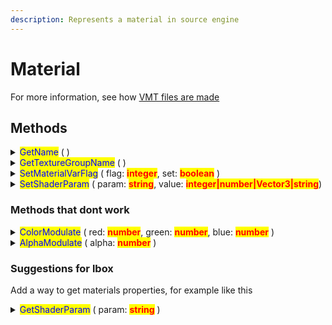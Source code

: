 ```yaml
---
description: Represents a material in source engine
---
```


# Material

For more information, see how [VMT files are made](https://developer.valvesoftware.com/wiki/VMT)

## Methods

<details>

<summary><mark style="color:blue;">GetName</mark> ( )</summary>

* Returns the material name

- Return type: <mark style="color:yellow;">**string**</mark>

Example

```lua
local material = materials.Find("white")
local name = material:GetName()
print(name)
```

</details>

<details>

<summary><mark style="color:blue;">GetTextureGroupName</mark> ( )</summary>

* Returns group the material is part of

- See the [texture groups](texture-groups.md) and use the values you want
- Return type: <mark style="color:yellow;">**string**</mark>

Example:

```lua
local material = materials.Find("white")
local group = material:GetTextureGroupName()
print(group)
```

</details>

<details>

<summary><mark style="color:blue;">SetMaterialVarFlag</mark> ( flag: <mark style="color:red;"><strong>integer</strong></mark>, set: <mark style="color:red;"><strong>boolean</strong></mark> )</summary>

* Change a material variable flag, see [Material Flags](https://developer.valvesoftware.com/wiki/Material_Flags) for a list of flags. The flag is the integer value of the flag enum, not the string name.

Example:

```lua
local material = materials.Find("white")
material:SetMaterialVarFlag(E_MaterialFlag.MATERIAL_VAR_NO_DRAW, true)
```

</details>

<details>

<summary><mark style="color:blue;">SetShaderParam</mark> ( param: <mark style="color:red;"><strong>string</strong></mark>,  value: <mark style="color:red;"><strong>integer|number|Vector3|string</strong></mark>)</summary>

* The value can be a integer, a number, a Vector3 or a string

- Set a shader parameter, see [Shader Parameters](https://developer.valvesoftware.com/wiki/Category:List_of_Shader_Parameters) for a list of parameters. Supported values are

Example:

```lua
local material = materials.Find("white")
material:SetShaderParam("$color2", Vector3(1, 0, 0))
```

</details>

### Methods that dont work

<details>

<summary><mark style="color:blue;">ColorModulate</mark> ( red: <mark style="color:red;"><strong>number</strong></mark>, green: <mark style="color:red;"><strong>number</strong></mark>, blue: <mark style="color:red;"><strong>number</strong></mark> )</summary>

* Modulate the color of the given material

- <mark style="color:green;">**All the parameters should be in the \[0, 1] range**</mark>

</details>

<details>

<summary><mark style="color:blue;">AlphaModulate</mark> ( alpha: <mark style="color:red;"><strong>number</strong></mark> ) </summary>

* Modulate transparency of material by given alpha value

- <mark style="color:green;">Uses the \[0, 1] range</mark>

</details>

### Suggestions for lbox

Add a way to get materials properties, for example like this

<details>

<summary><mark style="color:blue;">GetShaderParam</mark> ( param: <mark style="color:red;"><strong>string</strong></mark> )</summary>

Can return one of them

* a Vector3 (for parameters that have 3 values like $color2)
* a number (for parameters that return a float)
* a integer (for parameters that return a int)
* a string (for parameters that return a string, like $basetexture)

```lua
local material = materials.Find("white")

--- returns: Vector3
local color2 = material:GetShaderParam("$color2")

--- returns: string ( for example, "vgui/white_additive" )
local basetexture = material:GetShaderParam("$basetexture")

--- returns: integer
local translucent = material:GetShaderParam("$translucent")

--- returns: number (alpha is in the [0, 1] range)
local alpha = material:GetShaderParam("$alpha")
```

</details>

